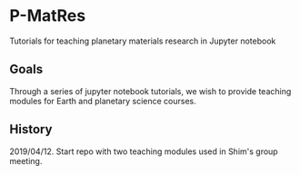 # P-MatRes

Tutorials for teaching planetary materials research in Jupyter notebook

## Goals

Through a series of jupyter notebook tutorials, we wish to provide teaching modules for Earth and planetary science courses.

## History

2019/04/12.  Start repo with two teaching modules used in Shim's group meeting.
